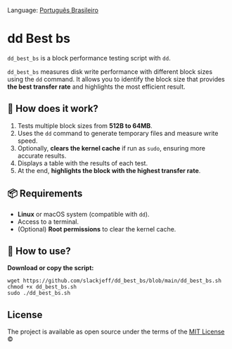Language: [Português Brasileiro](https://github.com/slackjeff/dd_best_bs/blob/main/README-ptbr.md)

# dd Best bs

`dd_best_bs` is a block performance testing script with `dd`.

`dd_best_bs` measures disk write performance with different block sizes using the `dd` command. It allows you to identify the block size that provides **the best transfer rate** and highlights the most efficient result.

## 📌 How does it work?

1. Tests multiple block sizes from **512B to 64MB**.
2. Uses the `dd` command to generate temporary files and measure write speed.
3. Optionally, **clears the kernel cache** if run as `sudo`, ensuring more accurate results.
4. Displays a table with the results of each test.
5. At the end, **highlights the block with the highest transfer rate**.


## 📦 Requirements

- **Linux** or macOS system (compatible with `dd`).
- Access to a terminal.
- (Optional) **Root permissions** to clear the kernel cache.

## 🔧 How to use?

**Download or copy the script:**

```shell
wget https://github.com/slackjeff/dd_best_bs/blob/main/dd_best_bs.sh
chmod +x dd_best_bs.sh
sudo ./dd_best_bs.sh
```

## License

The project is available as open source under the terms of the
[MIT License](https://github.com/slackjeff/dd_best_bs/blob/main/LICENSE) ©